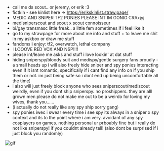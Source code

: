 - call me da scout.. or jeremy, or erik :3
- fictkin - see kinlist here -> https://erikskinlist.straw.page/
- MEDIC AND SNIPER TF2 PONIES PLEASE INT IM GONIG CRAxjyj
- medisniperscout and scout x scout connoisseur 
- bi/gay transmasc little freak.. a little fem sometimes if i feel like it
- go to my strawpage for more about me info and stuff + to leave me shit in my askbox or draw me stuff
- fandoms i enjoy: tf2, overwatch, lethal company
- I LOOOVE RED VOX AND NSP!!!!
- please int/leave me asks and stuff i love lookin' at dat stuff
- hiding sniperspy/bloody suit and medispy/gentle surgery fans proudly - a small heads up i will also freely hide sniper and spy ponies interacting even if it isnt romantic, specifically if i cant find any info on if you ship them or not. im just being safe so i dont end up being uncomfortable all the time)
- i also will just freely block anyone who sees sniperscout/mediscout weirdly, even if you dont ship sniperspy. no proshippers. they are alll grown men please do not make me out to be a weirdo for loving my wives, thank you......
- (i actually do not really like any spy ship sorry gang)
- spy ponies iwec i swear every time i see spy its always in a sniper x spy context and its to the point where i am very. avoidant of any spy cosplayers on games. nothing personal ur prboably fine but i really do not like sniperspy! if you couldnt already tell! (also dont be surprised if i just block you randomly)

![gif](https://cdn.discordapp.com/attachments/857675663309668356/1299446510827737088/12132811_cd5b7.gif)
<!---
ianian69/ianian69 is a ✨ special ✨ repository because its `README.md` (this file) appears on your GitHub profile.
You can click the Preview link to take a look at your changes.
--->
